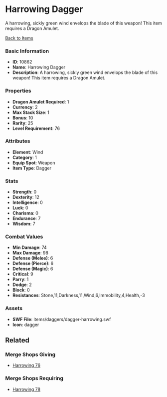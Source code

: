# Harrowing Dagger

A harrowing, sickly green wind envelops the blade of this weapon! This item requires a Dragon Amulet.

[Back to Items](../items.md)

### Basic Information

- **ID**: 10862
- **Name**: Harrowing Dagger
- **Description**: A harrowing, sickly green wind envelops the blade of this weapon! This item requires a Dragon Amulet.

### Properties

- **Dragon Amulet Required**: 1
- **Currency**: 2
- **Max Stack Size**: 1
- **Bonus**: 10
- **Rarity**: 25
- **Level Requirement**: 76

### Attributes

- **Element**: Wind
- **Category**: 1
- **Equip Spot**: Weapon
- **Item Type**: Dagger

### Stats

- **Strength**: 0
- **Dexterity**: 12
- **Intelligence**: 0
- **Luck**: 0
- **Charisma**: 0
- **Endurance**: 7
- **Wisdom**: 7

### Combat Values

- **Min Damage**: 74
- **Max Damage**: 98
- **Defense (Melee)**: 6
- **Defense (Pierce)**: 6
- **Defense (Magic)**: 6
- **Critical**: 9
- **Parry**: 1
- **Dodge**: 2
- **Block**: 0
- **Resistances**: Stone,11,Darkness,11,Wind,6,Immobility,4,Health,-3

### Assets

- **SWF File**: items/daggers/dagger-harrowing.swf
- **Icon**: dagger

## Related

### Merge Shops Giving

- [Harrowing 76](../merge-shops/190-harrowing-76.md)

### Merge Shops Requiring

- [Harrowing 78](../merge-shops/191-harrowing-78.md)

